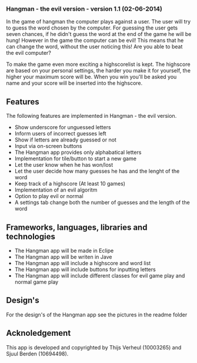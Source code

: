 ### Hangman - the evil version - version 1.1 (02-06-2014)

In the game of hangman the computer plays against a user. The user will try to guess the word chosen by the
computer. For guessing the user gets seven chances, if he didn't guess the word at the end of the game he will be hung! 
However in the game the computer can be evil! This means that he can change the word, without the user noticing this! Are you able to beat the evil computer?

To make the game even more exciting a highscorelist is kept. The highscore are based on your personal settings, the harder you make it for yourself, the higher your maximum score will be. When you win you'll be asked you name and your score will be inserted into the highscore.

## Features

The following features are implemented in Hangman - the evil version.
- Show underscore for unguessed letters
- Inform users of incorrect guesses left
- Show if letters are already guessed or not
- Input via on-screen buttons
- The Hangman app provides only alphabatical letters
- Implementation for tile/button to start a new game
- Let the user know when he has won/lost
- Let the user decide how many guesses he has and the lenght of the word
- Keep track of a highscore (At least 10 games)
- Implementation of an evil algoritm
- Option to play evil or normal
- A settings tab change both the number of guesses and the length of the word

## Frameworks, languages, libraries and technologies

- The Hangman app will be made in Eclipe
- The Hangman app will be writen in Jave
- The Hangman app will include a highscore and word list
- The Hangman app will include buttons for inputting letters
- The Hangman app will include different classes for evil game play and normal game play

## Design's

For the design's of the Hangman app see the pictures in the readme folder

## Acknoledgement 

This app is developed and copyrighted by Thijs Verheul (10003265) and Sjuul Berden (10694498).
